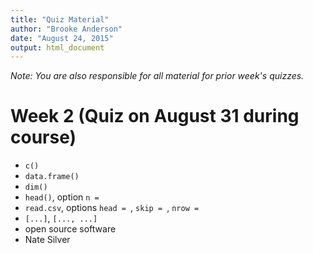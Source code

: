 ```yaml
---
title: "Quiz Material"
author: "Brooke Anderson"
date: "August 24, 2015"
output: html_document
---
```


*Note: You are also responsible for all material for prior week's quizzes.*

# Week 2 (Quiz on August 31 during course)

- `c()`
- `data.frame()`
- `dim()`
- `head()`, option `n = `
- `read.csv`, options `head = `, `skip = `, `nrow = `
- `[...]`, `[..., ...]`
- open source software
- Nate Silver
